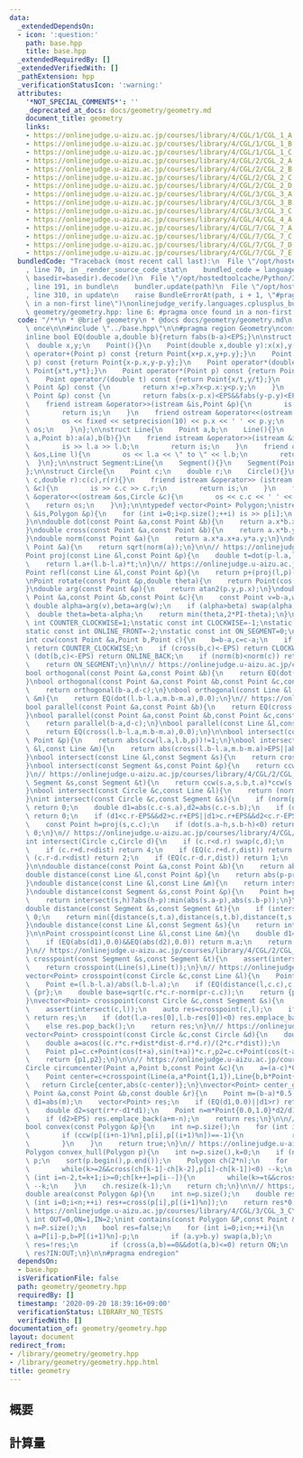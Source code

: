 ```yaml
---
data:
  _extendedDependsOn:
  - icon: ':question:'
    path: base.hpp
    title: base.hpp
  _extendedRequiredBy: []
  _extendedVerifiedWith: []
  _pathExtension: hpp
  _verificationStatusIcon: ':warning:'
  attributes:
    '*NOT_SPECIAL_COMMENTS*': ''
    _deprecated_at_docs: docs/geometry/geometry.md
    document_title: geometry
    links:
    - https://onlinejudge.u-aizu.ac.jp/courses/library/4/CGL/1/CGL_1_A
    - https://onlinejudge.u-aizu.ac.jp/courses/library/4/CGL/1/CGL_1_B
    - https://onlinejudge.u-aizu.ac.jp/courses/library/4/CGL/1/CGL_1_C
    - https://onlinejudge.u-aizu.ac.jp/courses/library/4/CGL/2/CGL_2_A
    - https://onlinejudge.u-aizu.ac.jp/courses/library/4/CGL/2/CGL_2_B
    - https://onlinejudge.u-aizu.ac.jp/courses/library/4/CGL/2/CGL_2_C
    - https://onlinejudge.u-aizu.ac.jp/courses/library/4/CGL/2/CGL_2_D
    - https://onlinejudge.u-aizu.ac.jp/courses/library/4/CGL/3/CGL_3_A
    - https://onlinejudge.u-aizu.ac.jp/courses/library/4/CGL/3/CGL_3_B
    - https://onlinejudge.u-aizu.ac.jp/courses/library/4/CGL/3/CGL_3_C
    - https://onlinejudge.u-aizu.ac.jp/courses/library/4/CGL/4/CGL_4_A
    - https://onlinejudge.u-aizu.ac.jp/courses/library/4/CGL/7/CGL_7_A
    - https://onlinejudge.u-aizu.ac.jp/courses/library/4/CGL/7/CGL_7_C
    - https://onlinejudge.u-aizu.ac.jp/courses/library/4/CGL/7/CGL_7_D
    - https://onlinejudge.u-aizu.ac.jp/courses/library/4/CGL/7/CGL_7_E
  bundledCode: "Traceback (most recent call last):\n  File \"/opt/hostedtoolcache/Python/3.8.5/x64/lib/python3.8/site-packages/onlinejudge_verify/documentation/build.py\"\
    , line 70, in _render_source_code_stat\n    bundled_code = language.bundle(stat.path,\
    \ basedir=basedir).decode()\n  File \"/opt/hostedtoolcache/Python/3.8.5/x64/lib/python3.8/site-packages/onlinejudge_verify/languages/cplusplus.py\"\
    , line 191, in bundle\n    bundler.update(path)\n  File \"/opt/hostedtoolcache/Python/3.8.5/x64/lib/python3.8/site-packages/onlinejudge_verify/languages/cplusplus_bundle.py\"\
    , line 310, in update\n    raise BundleErrorAt(path, i + 1, \"#pragma once found\
    \ in a non-first line\")\nonlinejudge_verify.languages.cplusplus_bundle.BundleErrorAt:\
    \ geometry/geometry.hpp: line 6: #pragma once found in a non-first line\n"
  code: "/**\n * @brief geometry\n * @docs docs/geometry/geometry.md\n */\n\n#pragma\
    \ once\n\n#include \"../base.hpp\"\n\n#pragma region Geometry\nconst double EPS=1e-8,PI=acos(-1);\n\
    inline bool EQ(double a,double b){return fabs(b-a)<EPS;}\n\nstruct Point{\n  \
    \  double x,y;\n    Point(){}\n    Point(double x,double y):x(x),y(y){}\n    Point\
    \ operator+(Point p) const {return Point{x+p.x,y+p.y};}\n    Point operator-(Point\
    \ p) const {return Point{x-p.x,y-p.y};}\n    Point operator*(double t) const {return\
    \ Point{x*t,y*t};}\n    Point operator*(Point p) const {return Point{x*p.x-y*p.y,x*p.y+y*p.x};}\n\
    \    Point operator/(double t) const {return Point{x/t,y/t};}\n    bool operator<(const\
    \ Point &p) const {\n        return x!=p.x?x<p.x:y<p.y;\n    }\n    bool operator==(const\
    \ Point &p) const {\n        return fabs(x-p.x)<EPS&&fabs(y-p.y)<EPS;\n    }\n\
    \    friend istream &operator>>(istream &is,Point &p){\n        is >> p.x >> p.y;\n\
    \        return is;\n    }\n    friend ostream &operator<<(ostream &os,Point p){\n\
    \        os << fixed << setprecision(10) << p.x << ' ' << p.y;\n        return\
    \ os;\n    }\n};\n\nstruct Line{\n    Point a,b;\n    Line(){}\n    Line(Point\
    \ a,Point b):a(a),b(b){}\n    friend istream &operator>>(istream &is,Line &l){\n\
    \        is >> l.a >> l.b;\n        return is;\n    }\n    friend ostream &operator<<(ostream\
    \ &os,Line l){\n        os << l.a << \" to \" << l.b;\n        return os;\n  \
    \  }\n};\n\nstruct Segment:Line{\n    Segment(){}\n    Segment(Point a,Point b):Line(a,b){}\n\
    };\n\nstruct Circle{\n    Point c;\n    double r;\n    Circle(){}\n    Circle(Point\
    \ c,double r):c(c),r(r){}\n    friend istream &operator>> (istream &is,Circle\
    \ &c){\n        is >> c.c >> c.r;\n        return is;\n    }\n    friend ostream\
    \ &operator<<(ostream &os,Circle &c){\n        os << c.c << ' ' << c.r;\n    \
    \    return os;\n    }\n};\n\ntypedef vector<Point> Polygon;\nistream &operator>>(istream\
    \ &is,Polygon &p){\n    for (int i=0;i<p.size();++i) is >> p[i];\n    return is;\n\
    }\n\ndouble dot(const Point &a,const Point &b){\n    return a.x*b.x+a.y*b.y;\n\
    }\ndouble cross(const Point &a,const Point &b){\n    return a.x*b.y-a.y*b.x;\n\
    }\ndouble norm(const Point &a){\n    return a.x*a.x+a.y*a.y;\n}\ndouble abs(const\
    \ Point &a){\n    return sqrt(norm(a));\n}\n\n// https://onlinejudge.u-aizu.ac.jp/courses/library/4/CGL/1/CGL_1_A\n\
    Point proj(const Line &l,const Point &p){\n    double t=dot(p-l.a,l.b-l.a)/norm(l.b-l.a);\n\
    \    return l.a+(l.b-l.a)*t;\n}\n// https://onlinejudge.u-aizu.ac.jp/courses/library/4/CGL/1/CGL_1_B\n\
    Point refl(const Line &l,const Point &p){\n    return p+(proj(l,p)-p)*2.0;\n}\n\
    \nPoint rotate(const Point &p,double theta){\n    return Point(cos(theta)*p.x-sin(theta)*p.y,sin(theta)*p.x+cos(theta)*p.y);\n\
    }\ndouble arg(const Point &p){\n    return atan2(p.y,p.x);\n}\ndouble get_angle(const\
    \ Point &a,const Point &b,const Point &c){\n    const Point v=b-a,w=c-b;\n   \
    \ double alpha=arg(v),beta=arg(w);\n    if (alpha>beta) swap(alpha,beta);\n  \
    \  double theta=beta-alpha;\n    return min(theta,2*PI-theta);\n}\n\nstatic const\
    \ int COUNTER_CLOCKWISE=1;\nstatic const int CLOCKWISE=-1;\nstatic const int ONLINE_BACK=2;\n\
    static const int ONLINE_FRONT=-2;\nstatic const int ON_SEGMENT=0;\n\n// https://onlinejudge.u-aizu.ac.jp/courses/library/4/CGL/1/CGL_1_C\n\
    int ccw(const Point &a,Point b,Point c){\n    b=b-a,c=c-a;\n    if (cross(b,c)>EPS)\
    \ return COUNTER_CLOCKWISE;\n    if (cross(b,c)<-EPS) return CLOCKWISE;\n    if\
    \ (dot(b,c)<-EPS) return ONLINE_BACK;\n    if (norm(b)<norm(c)) return ONLINE_FRONT;\n\
    \    return ON_SEGMENT;\n}\n\n// https://onlinejudge.u-aizu.ac.jp/courses/library/4/CGL/2/CGL_2_A\n\
    bool orthogonal(const Point &a,const Point &b){\n    return EQ(dot(a,b),0.0);\n\
    }\nbool orthogonal(const Point &a,const Point &b,const Point &c,const Point &d){\n\
    \    return orthogonal(b-a,d-c);\n}\nbool orthogonal(const Line &l,const Line\
    \ &m){\n    return EQ(dot(l.b-l.a,m.b-m.a),0.0);\n}\n// https://onlinejudge.u-aizu.ac.jp/courses/library/4/CGL/2/CGL_2_A\n\
    bool parallel(const Point &a,const Point &b){\n    return EQ(cross(a,b),0.0);\n\
    }\nbool parallel(const Point &a,const Point &b,const Point &c,const Point &d){\n\
    \    return parallel(b-a,d-c);\n}\nbool parallel(const Line &l,const Line &m){\n\
    \    return EQ(cross(l.b-l.a,m.b-m.a),0.0);\n}\n\nbool intersect(const Line &l,const\
    \ Point &p){\n    return abs(ccw(l.a,l.b,p))!=1;\n}\nbool intersect(const Line\
    \ &l,const Line &m){\n    return abs(cross(l.b-l.a,m.b-m.a)>EPS||abs(cross(l.b-l.a,m.b-m.a))<EPS);\n\
    }\nbool intersect(const Line &l,const Segment &s){\n    return cross(l.b-l.a,s.a-l.a)*cross(l.b-l.a,s.b-l.a)<EPS;\n\
    }\nbool intersect(const Segment &s,const Point &p){\n    return ccw(s.a,s.b,p)==0;\n\
    }\n// https://onlinejudge.u-aizu.ac.jp/courses/library/4/CGL/2/CGL_2_B\nbool intersect(const\
    \ Segment &s,const Segment &t){\n    return ccw(s.a,s.b,t.a)*ccw(s.a,s.b,t.b)<=0&&ccw(t.a,t.b,s.a)*ccw(t.a,t.b,s.b)<=0;\n\
    }\nbool intersect(const Circle &c,const Line &l){\n    return (norm(proj(l,c.c)-c.c)-c.r*c.r)<=EPS;\n\
    }\nint intersect(const Circle &c,const Segment &s){\n    if (norm(proj(s,c.c)-c.c)-c.r*c.r>EPS)\
    \ return 0;\n    double d1=abs(c.c-s.a),d2=abs(c.c-s.b);\n    if (d1<c.r+EPS&&d2<c.r+EPS)\
    \ return 0;\n    if (d1<c.r-EPS&&d2>c.r+EPS||d1>c.r+EPS&&d2<c.r-EPS) return 1;\n\
    \    const Point h=proj(s,c.c);\n    if (dot(s.a-h,s.b-h)<0) return 2;\n    return\
    \ 0;\n}\n// https://onlinejudge.u-aizu.ac.jp/courses/library/4/CGL/7/CGL_7_A\n\
    int intersect(Circle c,Circle d){\n    if (c.r<d.r) swap(c,d);\n    double dist=abs(c.c-d.c);\n\
    \    if (c.r+d.r<dist) return 4;\n    if (EQ(c.r+d.r,dist)) return 3;\n    if\
    \ (c.r-d.r<dist) return 2;\n    if (EQ(c.r-d.r,dist)) return 1;\n    return 0;\n\
    }\n\ndouble distance(const Point &a,const Point &b){\n    return abs(b-a);\n}\n\
    double distance(const Line &l,const Point &p){\n    return abs(p-proj(l,p));\n\
    }\ndouble distance(const Line &l,const Line &m){\n    return intersect(l,m)?0:distance(l,m.a);\n\
    }\ndouble distance(const Segment &s,const Point &p){\n    Point h=proj(s,p);\n\
    \    return intersect(s,h)?abs(h-p):min(abs(s.a-p),abs(s.b-p));\n}\n// https://onlinejudge.u-aizu.ac.jp/courses/library/4/CGL/2/CGL_2_D\n\
    double distance(const Segment &s,const Segment &t){\n    if (intersect(s,t)) return\
    \ 0;\n    return min({distance(s,t.a),distance(s,t.b),distance(t,s.a),distance(t,s.b)});\n\
    }\ndouble distance(const Line &l,const Segment &s){\n    return intersect(l,s)?0:min(distance(l,s.a),distance(l,s.b));\n\
    }\n\nPoint crosspoint(const Line &l,const Line &m){\n    double d1=cross(l.b-l.a,m.b-m.a),d2=cross(l.b-l.a,l.b-m.a);\n\
    \    if (EQ(abs(d1),0.0)&&EQ(abs(d2),0.0)) return m.a;\n    return m.a+(m.b-m.a)*d2/d1;\n\
    }\n// https://onlinejudge.u-aizu.ac.jp/courses/library/4/CGL/2/CGL_2_C\nPoint\
    \ crosspoint(const Segment &s,const Segment &t){\n    assert(intersect(s,t));\n\
    \    return crosspoint(Line(s),Line(t));\n}\n// https://onlinejudge.u-aizu.ac.jp/courses/library/4/CGL/7/CGL_7_D\n\
    vector<Point> crosspoint(const Circle &c,const Line &l){\n    Point pr=proj(l,c.c);\n\
    \    Point e=(l.b-l.a)/abs(l.b-l.a);\n    if (EQ(distance(l,c.c),c.r)) return\
    \ {pr};\n    double base=sqrt(c.r*c.r-norm(pr-c.c));\n    return {pr-e*base,pr+e*base};\n\
    }\nvector<Point> crosspoint(const Circle &c,const Segment &s){\n    Line l=Line(s);\n\
    \    assert(intersect(c,l));\n    auto res=crosspoint(c,l);\n    if (intersect(c,l)==2)\
    \ return res;\n    if (dot(l.a-res[0],l.b-res[0])<0) res.emplace_back(res[0]);\n\
    \    else res.pop_back();\n    return res;\n}\n// https://onlinejudge.u-aizu.ac.jp/courses/library/4/CGL/7/CGL_7_E\n\
    vector<Point> crosspoint(const Circle &c,const Circle &d){\n    double dist=abs(c.c-d.c);\n\
    \    double a=acos((c.r*c.r+dist*dist-d.r*d.r)/(2*c.r*dist));\n    double t=arg(d.c-c.c);\n\
    \    Point p1=c.c+Point(cos(t+a),sin(t+a))*c.r,p2=c.c+Point(cos(t-a),sin(t-a))*c.r;\n\
    \    return {p1,p2};\n}\n\n// https://onlinejudge.u-aizu.ac.jp/courses/library/4/CGL/7/CGL_7_C\n\
    Circle circumcenter(Point a,Point b,const Point &c){\n    a=(a-c)*0.5;\n    b=(b-c)*0.5;\n\
    \    Point center=c+crosspoint(Line(a,a*Point{1,1}),Line{b,b*Point{1,1}});\n \
    \   return Circle{center,abs(c-center)};\n}\nvector<Point> center_given_radius(const\
    \ Point &a,const Point &b,const double &r){\n    Point m=(b-a)*0.5;\n    double\
    \ d1=abs(m);\n    vector<Point> res;\n    if (EQ(d1,0.0)||d1>r) return res;\n\
    \    double d2=sqrt(r*r-d1*d1);\n    Point n=m*Point{0.0,1.0}*d2/d1;\n    res.emplace_back(a+m+n);\n\
    \    if (d2>EPS) res.emplace_back(a+m-n);\n    return res;\n}\n\n// https://onlinejudge.u-aizu.ac.jp/courses/library/4/CGL/3/CGL_3_B\n\
    bool convex(const Polygon &p){\n    int n=p.size();\n    for (int i=0;i<n;++i){\n\
    \        if (ccw(p[(i+n-1)%n],p[i],p[(i+1)%n])==-1){\n            return false;\n\
    \        }\n    }\n    return true;\n}\n// https://onlinejudge.u-aizu.ac.jp/courses/library/4/CGL/4/CGL_4_A\n\
    Polygon convex_hull(Polygon p){\n    int n=p.size(),k=0;\n    if (n<=2) return\
    \ p;\n    sort(p.begin(),p.end());\n    Polygon ch(2*n);\n    for (int i=0;i<n;ch[k++]=p[i++]){\n\
    \        while(k>=2&&cross(ch[k-1]-ch[k-2],p[i]-ch[k-1])<0) --k;\n    }\n    for\
    \ (int i=n-2,t=k+1;i>=0;ch[k++]=p[i--]){\n        while(k>=t&&cross(ch[k-1]-ch[k-2],p[i]-ch[k-1])<0)\
    \ --k;\n    }\n    ch.resize(k-1);\n    return ch;\n}\n\n// https://onlinejudge.u-aizu.ac.jp/courses/library/4/CGL/3/CGL_3_A\n\
    double area(const Polygon &p){\n    int n=p.size();\n    double res=0;\n    for\
    \ (int i=0;i<n;++i) res+=cross(p[i],p[(i+1)%n]);\n    return res*0.5;\n}\n\n//\
    \ https://onlinejudge.u-aizu.ac.jp/courses/library/4/CGL/3/CGL_3_C\nstatic const\
    \ int OUT=0,ON=1,IN=2;\nint contains(const Polygon &P,const Point &p){\n    int\
    \ n=P.size();\n    bool res=false;\n    for (int i=0;i<n;++i){\n        Point\
    \ a=P[i]-p,b=P[(i+1)%n]-p;\n        if (a.y>b.y) swap(a,b);\n        if (a.y<=0&&0<b.y&&cross(a,b)<0)\
    \ res=!res;\n        if (cross(a,b)==0&&dot(a,b)<=0) return ON;\n    }\n    return\
    \ res?IN:OUT;\n}\n\n#pragma endregion"
  dependsOn:
  - base.hpp
  isVerificationFile: false
  path: geometry/geometry.hpp
  requiredBy: []
  timestamp: '2020-09-20 18:39:16+09:00'
  verificationStatus: LIBRARY_NO_TESTS
  verifiedWith: []
documentation_of: geometry/geometry.hpp
layout: document
redirect_from:
- /library/geometry/geometry.hpp
- /library/geometry/geometry.hpp.html
title: geometry
---
```

## 概要

## 計算量